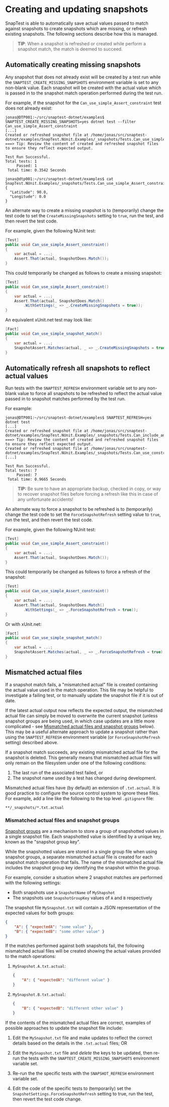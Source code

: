# Creating and updating snapshots

SnapTest is able to automatically save actual values passed to match against snapshots to create snapshots which are missing, or refresh existing snapshots. The following sections describe how this is managed.

> __TIP__: When a snapshot is refreshed or created while perform a snapshot match, the match is deemed to succeed.


## Automatically creating missing snapshots

Any snapshot that does not already exist will be created by a test run while the `SNAPTEST_CREATE_MISSING_SNAPSHOTS` environment variable is set to any non-blank value. Each snapshot will be created with the actual value which is passed in to the snapshot match operation performed during the test run.

For example, if the snapshot for the `Can_use_simple_Assert_constraint` test does not already exist:

```shell
jonas@DTP001:~/src/snaptest-dotnet/examples$ SNAPTEST_CREATE_MISSING_SNAPSHOTS=yes dotnet test --filter Can_use_simple_Assert_constraint
[...]
Created or refreshed snapshot file at /home/jonas/src/snaptest-dotnet/examples/SnapTest.NUnit.Examples/_snapshots/Tests.Can_use_simple_Assert_constraint.txt
===> Tip: Review the content of created and refreshed snapshot files to ensure they reflect expected output.

Test Run Successful.
Total tests: 1
     Passed: 1
 Total time: 0.3542 Seconds

jonas@dtp001:~/src/snaptest-dotnet/examples$ cat SnapTest.NUnit.Examples/_snapshots/Tests.Can_use_simple_Assert_constraint.txt
{
  "Latitude": 90.0,
  "Longitude": 0.0
}
```

An alternate way to create a missing snapshot is to (temporarily) change the test code to set the `CreateMissingSnapshots` setting to `true`, run the test, and then revert the test code.

For example, given the following NUnit test:

```C#
[Test]
public void Can_use_simple_Assert_constraint()
{
    var actual = ...;
    Assert.That(actual, SnapshotDoes.Match());
}
```

This could temporarily be changed as follows to create a missing snapshot:

```C#
[Test]
public void Can_use_simple_Assert_constraint()
{
    var actual = ...;
    Assert.That(actual, SnapshotDoes.Match()
        .WithSettings(_ => _.CreateMissingSnapshots = true));
}
```

An equivalent xUnit.net test may look like:

```C#
[Fact]
public void Can_use_simple_snapshot_match()
{
    var actual = ...;
    SnapshotAssert.Matches(actual, _ => _.CreateMissingSnapshots = true);
}
```


## Automatically refresh all snapshots to reflect actual values

Run tests with the `SNAPTEST_REFRESH` environment variable set to any non-blank value to force all snapshots to be refreshed to reflect the actual value passed in to snapshot matches performed by the test run.

For example:

```shell
jonas@DTP001:~/src/snaptest-dotnet/examples$ SNAPTEST_REFRESH=yes dotnet test
[...]
Created or refreshed snapshot file at /home/jonas/src/snaptest-dotnet/examples/SnapTest.NUnit.Examples/_snapshots/Tests.Can_include_and_exclude_fields.txt
===> Tip: Review the content of created and refreshed snapshot files to ensure they reflect expected output.
Created or refreshed snapshot file at /home/jonas/src/snaptest-dotnet/examples/SnapTest.NUnit.Examples/_snapshots/Tests.Can_use_constraint_expression.txt
[...]

Test Run Successful.
Total tests: 7
     Passed: 7
 Total time: 0.9665 Seconds
 ```

> __TIP:__ Be sure to have an appropriate backup, checked in copy, or way to recover snapshot files before forcing a refresh like this in case of any unfortunate accidents!

An alternate way to force a snapshot to be refreshed is to (temporarily) change the test code to set the `ForceSnapshotRefresh` setting value to `true`, run the test, and then revert the test code.

For example, given the following NUnit test:

```C#
[Test]
public void Can_use_simple_Assert_constraint()
{
    var actual = ...;
    Assert.That(actual, SnapshotDoes.Match());
}
```

This could temporarily be changed as follows to force a refresh of the snapshot:

```C#
[Test]
public void Can_use_simple_Assert_constraint()
{
    var actual = ...;
    Assert.That(actual, SnapshotDoes.Match()
        .WithSettings(_ => _.ForceSnapshotRefresh = true));
}
```

Or with xUnit.net:

```C#
[Fact]
public void Can_use_simple_snapshot_match()
{
    var actual = ...;
    SnapshotAssert.Matches(actual, _ => _.ForceSnapshotRefresh = true);
}
```


## Mismatched actual files

If a snapshot match fails, a "mismatched actual" file is created containing the actual value used in the match operation. This file may be helpful to investigate a failing test, or to manually update the snapshot file if it is out of date.

If the latest actual output now reflects the expected output, the mismatched actual file can simply be moved to overwrite the current snapshot (unless snapshot groups are being used, in which case updates are a little more complicated - see [Mismatched actual files and snapshot groups](#mismatched-actual-files-and-snapshot-groups) below). This may be a useful alternate approach to update a snapshot rather than using the `SNAPTEST_REFRESH` environment variable (or `ForceSnapshotRefresh` setting) described above.

If a snapshot match succeeds, any existing mismatched actual file for the snapshot is deleted. This generally means that mismatched actual files will only remain on the filesystem under one of the following conditions:
1. The last run of the associated test failed, or
1. The snapshot name used by a test has changed during development.

Mismatched actual files have (by default) an extension of `.txt.actual`. It is good practice to configure the source control system to ignore these files. For example, add a line like the following to the top level `.gitignore` file:

```
**/_snapshots/*.txt.actual
```


### Mismatched actual files and snapshot groups

[Snapshot groups](SnapshotGroups.md) are a mechanism to store a group of snapshotted values in a single snapshot file. Each snapshotted value is identified by a unique key, known as the "snapshot group key".

While the snapshotted values are stored in a single group file when using snapshot groups, a separate mismatched actual file is created for each snapshot match operation that fails. The name of the mismatched actual file includes the snapshot group key identifying the snapshot within the group.

For example, consider a situation where 2 snapshot matches are performed with the following settings:
- Both snapshots use a `SnapshotName` of `MyShapshot`
- The snapshots use `SnapshotGroupKey` values of `A` and `B` respectively

The snapshot file `MySnapshot.txt` will contain a JSON representation of the expected values for both groups:

```json
{
    "A": { "expectedA": "some value" },
    "B": { "expectedB": "some other value" }
}
```

If the matches performed against both snapshots fail, the following mismatched actual files will be created showing the actual values provided to the match operations:

1. `MySnapshot.A.txt.actual`:
    ```json
    {
        "A": { "expectedA": "different value" }
    }
    ```

1. `MySnapshot.B.txt.actual`:
    ```json
    {
        "B": { "expectedB": "different other value" }
    }
    ```

If the contents of the mismatched actual files are correct, examples of possible approaches to update the snapshot file include:

1. Edit the `MySnapshot.txt` file and make updates to reflect the correct details based on the details in the `.txt.actual` files; OR

1. Edit the `MySnapshot.txt` file and _delete_ the keys to be updated, then re-run the tests with the `SNAPTEST_CREATE_MISSING_SNAPSHOTS` environment variable set.

1. Re-run the the specific tests with the `SNAPSHOT_REFRESH` environment variable set.

1. Edit the code of the specific tests to (temporarily) set the `SnapshotSettings.ForceSnapshotRefresh` setting to true, run the test, then revert the test code change.
